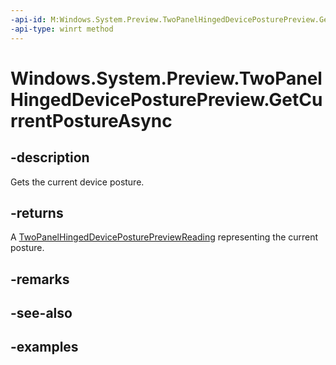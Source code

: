 ```yaml
---
-api-id: M:Windows.System.Preview.TwoPanelHingedDevicePosturePreview.GetCurrentPostureAsync
-api-type: winrt method
---
```


<!-- Method syntax.
public IAsyncOperation<TwoPanelHingedDevicePosturePreviewReading> TwoPanelHingedDevicePosturePreview.GetCurrentPostureAsync()
-->

# Windows.System.Preview.TwoPanelHingedDevicePosturePreview.GetCurrentPostureAsync

## -description
Gets the current device posture.

## -returns
A [TwoPanelHingedDevicePosturePreviewReading](twopanelhingeddeviceposturepreviewreading.md) representing the current posture.

## -remarks

## -see-also

## -examples

